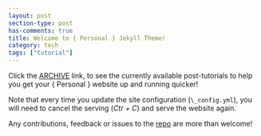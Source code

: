 ```yaml
---
layout: post
section-type: post
has-comments: true
title: Welcome to { Personal } Jekyll Theme!
category: tech
tags: ["tutorial"]
---
```


Click the [ARCHIVE]({{site.baseurl}}/blog) link, to see the currently available
post-tutorials to help you get your { Personal } website up and running quicker!

Note that every time you update the site configuration (`\_config.yml`), you
will need to cancel the serving (_Ctr + C_) and serve the website again.

Any contributions, feedback or issues to the
[repo](https://github.com/le4ker/personal-jekyll-theme) are more than welcome!
